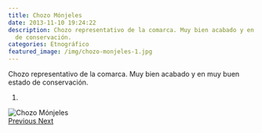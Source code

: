 ```yaml
---
title: Chozo Mónjeles
date: 2013-11-10 19:24:22
description: Chozo representativo de la comarca. Muy bien acabado y en muy buen estado
  de conservación.
categories: Etnográfico
featured_image: /img/chozo-monjeles-1.jpg
---
```



Chozo representativo de la comarca. Muy bien acabado y en muy buen estado de conservación.

<div id="myCarousel" class="carousel slide" df-ride="carousel">
  <!-- Indicators -->
  <ol class="carousel-indicators">
    <li df-target="#myCarousel" df-slide-to="0" class="active"></li>
  </ol>
  <!-- Wrapper for slides -->
  <div class="carousel-inner" role="listbox">
    <div class="item active">
      <img src="/img/chozo-monjeles-1.jpg" alt="Chozo Mónjeles">
    </div>
  <!-- Left and right controls -->
  <a class="left carousel-control" href="#myCarousel" role="button" df-slide="prev">
    <span class="glyphicon glyphicon-chevron-left" aria-hidden="true"></span>
    <span class="sr-only">Previous</span>
  </a>
  <a class="right carousel-control" href="#myCarousel" role="button" df-slide="next">
    <span class="glyphicon glyphicon-chevron-right" aria-hidden="true"></span>
    <span class="sr-only">Next</span>
  </a>
</div>
